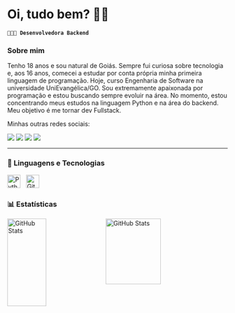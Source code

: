 # Oi, tudo bem? 👋🏻

**`👩🏻‍💻 Desenvolvedora Backend`**

### Sobre mim

Tenho 18 anos e sou natural de Goiás. Sempre fui curiosa sobre tecnologia e, aos 16 anos, comecei a estudar por conta própria minha primeira linguagem de programação. Hoje, curso Engenharia de Software na universidade UniEvangélica/GO. Sou extremamente apaixonada por programação e estou buscando sempre evoluir na área. No momento, estou concentrando meus estudos na linguagem Python e na área do backend. Meu objetivo é me tornar dev Fullstack.

Minhas outras redes sociais:

<div> 
    <a href="https://www.linkedin.com/in/manuelatrindade/" target="_blank"><img src="https://img.shields.io/badge/-LinkedIn-%230077B5?style=for-the-badge&logo=linkedin&logoColor=white" target="_blank"></a> 
    <a href = "manuelafariatrindade@gmail.com"><img src="https://img.shields.io/badge/-Gmail-%23333?style=for-the-badge&logo=gmail&logoColor=white" target="_blank"></a>
  <a href="https://www.instagram.com/peach.ymn/" target="_blank"><img src="https://img.shields.io/badge/-Instagram-%23E4405F?style=for-the-badge&logo=instagram&logoColor=white" target="_blank"></a>
  <a href="https://discord.gg/wagxzStdcR" target="_blank"><img src="https://img.shields.io/badge/Discord-7289DA?style=for-the-badge&logo=discord&logoColor=white" target="_blank"></a> 
</div>

---

### 🤖 Linguagens e Tecnologias

<img 
    align="left" 
    alt="Python" 
    title="Python"
    width="30px" 
    style="padding-right: 10px;" 
    src="https://cdn.jsdelivr.net/gh/devicons/devicon@latest/icons/python/python-original.svg" 
/>
<img 
    align="left" 
    alt="Git" 
    title="Git"
    width="30px" 
    style="padding-right: 10px;" 
    src="https://cdn.jsdelivr.net/gh/devicons/devicon@latest/icons/git/git-original.svg" 
/>
<br/>
<br/>

### 📊 Estatísticas

<p>
  <img 
    align="left" 
    alt="GitHub Stats" 
    height="200"
    width="42%"
    style="padding-right: 10px;" 
    src="https://github-readme-stats.vercel.app/api?username=manuelaft&show_icons=true&theme=dracula&include_all_commits=true&locale=pt-br" 
  />

<img 
      align="left" 
      alt="GitHub Stats" 
      height="150" 
      width="50%"
      src="https://github-readme-stats.vercel.app/api/top-langs/?username=manuelaft&theme=dracula&layout=compact&custom_title=Tecnologias&langs_count=4" 
  />

</p>

